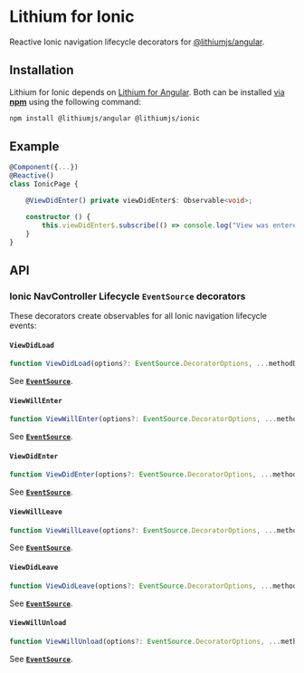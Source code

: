 # Lithium for Ionic

Reactive Ionic navigation lifecycle decorators for [@lithiumjs/angular](https://github.com/lVlyke/lithium-angular).

## Installation

Lithium for Ionic depends on [Lithium for Angular](https://github.com/lVlyke/lithium-angular). Both can be installed [via **npm**](https://www.npmjs.com/package/@lithiumjs/ionic) using the following command:

```bash
npm install @lithiumjs/angular @lithiumjs/ionic
```

## Example

```ts
@Component({...})
@Reactive()
class IonicPage {

    @ViewDidEnter() private viewDidEnter$: Observable<void>;

    constructor () {
        this.viewDidEnter$.subscribe(() => console.log("View was entered."));
    }
}
```

## API

### Ionic NavController Lifecycle ```EventSource``` decorators

These decorators create observables for all Ionic navigation lifecycle events:

#### ```ViewDidLoad```

```ts
function ViewDidLoad(options?: EventSource.DecoratorOptions, ...methodDecorators: MethodDecorator[]): PropertyDecorator
```

See [**```EventSource```**](https://github.com/lVlyke/lithium-angular#eventsource-1).

#### ```ViewWillEnter```

```ts
function ViewWillEnter(options?: EventSource.DecoratorOptions, ...methodDecorators: MethodDecorator[]): PropertyDecorator
```

See [**```EventSource```**](https://github.com/lVlyke/lithium-angular#eventsource-1).

#### ```ViewDidEnter```

```ts
function ViewDidEnter(options?: EventSource.DecoratorOptions, ...methodDecorators: MethodDecorator[]): PropertyDecorator
```

See [**```EventSource```**](https://github.com/lVlyke/lithium-angular#eventsource-1).

#### ```ViewWillLeave```

```ts
function ViewWillLeave(options?: EventSource.DecoratorOptions, ...methodDecorators: MethodDecorator[]): PropertyDecorator
```

See [**```EventSource```**](https://github.com/lVlyke/lithium-angular#eventsource-1).

#### ```ViewDidLeave```

```ts
function ViewDidLeave(options?: EventSource.DecoratorOptions, ...methodDecorators: MethodDecorator[]): PropertyDecorator
```

See [**```EventSource```**](https://github.com/lVlyke/lithium-angular#eventsource-1).

#### ```ViewWillUnload```

```ts
function ViewWillUnload(options?: EventSource.DecoratorOptions, ...methodDecorators: MethodDecorator[]): PropertyDecorator
```

See [**```EventSource```**](https://github.com/lVlyke/lithium-angular#eventsource-1).
